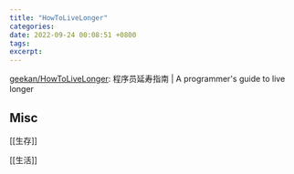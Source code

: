 ```yaml
---
title: "HowToLiveLonger"
categories: 
date: 2022-09-24 00:08:51 +0800
tags: 
excerpt: 
---
```




[geekan/HowToLiveLonger](https://github.com/geekan/HowToLiveLonger): 程序员延寿指南 | A programmer's guide to live longer



## Misc


[[生存]]

[[生活]]



